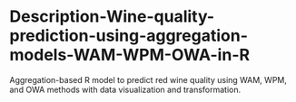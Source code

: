 # Description-Wine-quality-prediction-using-aggregation-models-WAM-WPM-OWA-in-R
Aggregation-based R model to predict red wine quality using WAM, WPM, and OWA methods with data visualization and transformation.
